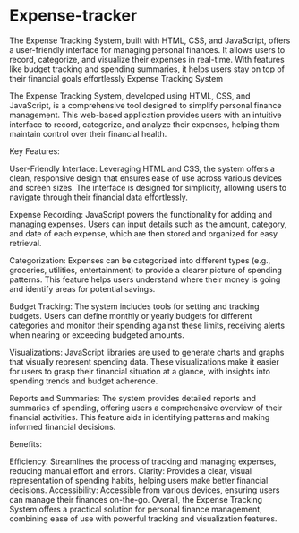 # Expense-tracker
The Expense Tracking System, built with HTML, CSS, and JavaScript, offers a user-friendly interface for managing personal finances. It allows users to record, categorize, and visualize their expenses in real-time. With features like budget tracking and spending summaries, it helps users stay on top of their financial goals effortlessly
Expense Tracking System

The Expense Tracking System, developed using HTML, CSS, and JavaScript, is a comprehensive tool designed to simplify personal finance management. This web-based application provides users with an intuitive interface to record, categorize, and analyze their expenses, helping them maintain control over their financial health.

Key Features:

User-Friendly Interface: Leveraging HTML and CSS, the system offers a clean, responsive design that ensures ease of use across various devices and screen sizes. The interface is designed for simplicity, allowing users to navigate through their financial data effortlessly.

Expense Recording: JavaScript powers the functionality for adding and managing expenses. Users can input details such as the amount, category, and date of each expense, which are then stored and organized for easy retrieval.

Categorization: Expenses can be categorized into different types (e.g., groceries, utilities, entertainment) to provide a clearer picture of spending patterns. This feature helps users understand where their money is going and identify areas for potential savings.

Budget Tracking: The system includes tools for setting and tracking budgets. Users can define monthly or yearly budgets for different categories and monitor their spending against these limits, receiving alerts when nearing or exceeding budgeted amounts.

Visualizations: JavaScript libraries are used to generate charts and graphs that visually represent spending data. These visualizations make it easier for users to grasp their financial situation at a glance, with insights into spending trends and budget adherence.

Reports and Summaries: The system provides detailed reports and summaries of spending, offering users a comprehensive overview of their financial activities. This feature aids in identifying patterns and making informed financial decisions.

Benefits:

Efficiency: Streamlines the process of tracking and managing expenses, reducing manual effort and errors.
Clarity: Provides a clear, visual representation of spending habits, helping users make better financial decisions.
Accessibility: Accessible from various devices, ensuring users can manage their finances on-the-go.
Overall, the Expense Tracking System offers a practical solution for personal finance management, combining ease of use with powerful tracking and visualization features.
